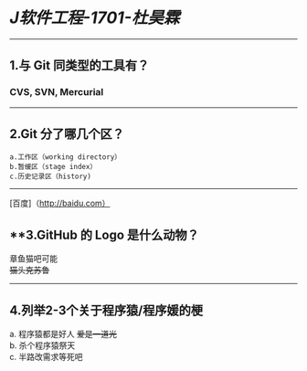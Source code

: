 # ***J软件工程-1701-杜昊霖***
  ***
## **1.与 Git 同类型的工具有？**
### CVS, SVN, Mercurial
***
## **2.Git 分了哪几个区？**
    a.工作区（working directory） 
    b.暂缓区（stage index） 
    c.历史记录区（history)

***
[百度]（http://baidu.com）
## **3.GitHub 的 Logo 是什么动物？
   章鱼猫吧可能   
   ~~猫头克苏鲁~~
***
## **4.列举2-3个关于程序猿/程序媛的梗**
   a. 程序猿都是好人 ~~爱是一道光~~  
   b. 杀个程序猿祭天  
   c. 半路改需求等死吧  
